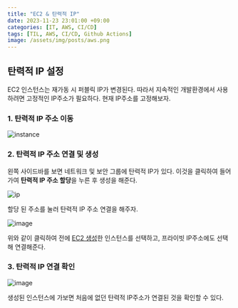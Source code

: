 ```yaml
---
title: "EC2 & 탄력적 IP"
date: 2023-11-23 23:01:00 +09:00
categories: [IT, AWS, CI/CD]
tags: [TIL, AWS, CI/CD, Github Actions]
image: /assets/img/posts/aws.png
---
```


## 탄력적 IP 설정
EC2 인스턴스는 재가동 시 퍼블릭 IP가 변경된다. 따라서 지속적인 개발환경에서 사용하려면 고정적인 IP주소가 필요하다. 현재 IP주소를 고정해보자.

### 1. 탄력적 IP 주소 이동

![instance](https://github.com/honge7694/honge7694.github.io/assets/76715487/6fb8cb47-7c62-49cf-b944-a47dcc62fea9)


### 2. 탄력적 IP 주소 연결 및 생성
왼쪽 사이드바를 보면 네트워크 및 보안 그룹에 탄력적 IP가 있다. 이것을 클릭하여 들어가여 **탄력적 IP 주소 할당**을 누른 후 생성을 해준다.

![ip](https://github.com/honge7694/honge7694.github.io/assets/76715487/0db57fca-2461-472e-b85f-fe322483dfda)

할당 된 주소를 눌러 탄력적 IP 주소 연결을 해주자.

![image](https://github.com/honge7694/honge7694.github.io/assets/76715487/ef9c105c-7b01-4ef6-bed2-f6e0ed60c45c)

위와 같이 클릭하여 전에 [EC2 생성](https://honge7694.github.io/posts/aws-ec2-start/)한 인스턴스를 선택하고, 프라이빗 IP주소에도 선택해 연결해준다.

### 3. 탄력적 IP 연결 확인

![image](https://github.com/honge7694/honge7694.github.io/assets/76715487/e44c3e49-5108-458b-8591-c1f76ed1afb0)

생성된 인스턴스에 가보면 처음에 없던 탄력적 IP주소가 연결된 것을 확인할 수 있다.

